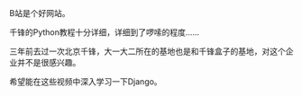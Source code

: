 B站是个好网站。

千锋的Python教程十分详细，详细到了啰嗦的程度......

三年前去过一次北京千锋，大一大二所在的基地也是和千锋盒子的基地，对这个企业并不是很感兴趣。

希望能在这些视频中深入学习一下Django。

